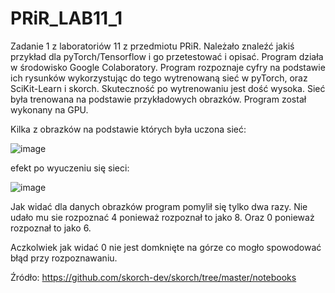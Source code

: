 # PRiR_LAB11_1

Zadanie 1 z laboratoriów 11 z przedmiotu PRiR. Należało znaleźć jakiś przykład dla pyTorch/Tensorflow i go przetestować i opisać. Program działa w środowisko Google Colaboratory.
Program rozpoznaje cyfry na podstawie ich rysunków wykorzystując do tego wytrenowaną sieć w pyTorch, oraz SciKit-Learn i skorch. Skuteczność po wytrenowaniu jest dość wysoka.
Sieć była trenowana na podstawie przykładowych obrazków. Program został wykonany na GPU.

Kilka z obrazków na podstawie których była uczona sieć:

![image](https://user-images.githubusercontent.com/80594314/150845694-0b2ae82f-83bd-4e5d-8381-40acc8931cf8.png)



efekt po wyuczeniu się sieci:


![image](https://user-images.githubusercontent.com/80594314/150845602-9f89fc01-5e43-414c-a709-02f883a5823d.png)

 
 
 Jak widać dla danych obrazków program pomylił się tylko dwa razy.
 Nie udało mu sie rozpoznać 4 ponieważ rozpoznał to jako 8.
 Oraz 0 ponieważ rozpoznał to jako 6.
 
 Aczkolwiek jak widać 0 nie jest domknięte na górze co mogło spowodować błąd przy rozpoznawaniu.
 
 
 
 Źródło: https://github.com/skorch-dev/skorch/tree/master/notebooks
